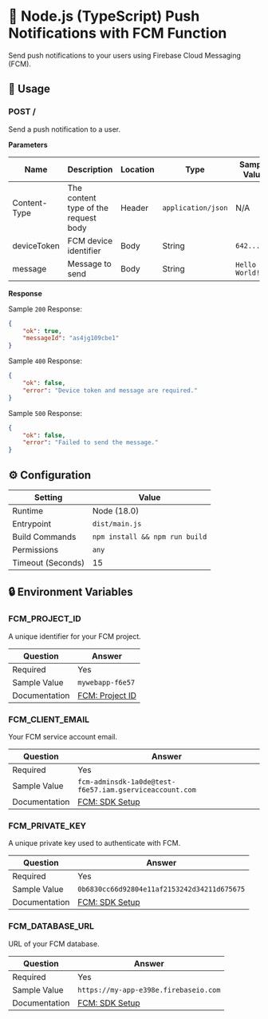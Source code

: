 # 🔔 Node.js (TypeScript) Push Notifications with FCM Function

Send push notifications to your users using Firebase Cloud Messaging (FCM).

## 🧰 Usage

### POST /

Send a push notification to a user.

**Parameters**

| Name         | Description                          | Location | Type               | Sample Value   |
| ------------ | ------------------------------------ | -------- | ------------------ | -------------- |
| Content-Type | The content type of the request body | Header   | `application/json` | N/A            |
| deviceToken  | FCM device identifier                | Body     | String             | `642...7cd`    |
| message      | Message to send                      | Body     | String             | `Hello World!` |

**Response**

Sample `200` Response:

```json
{
    "ok": true,
    "messageId": "as4jg109cbe1"
}
```

Sample `400` Response:

```json
{
    "ok": false,
    "error": "Device token and message are required."
}
```

Sample `500` Response:

```json
{
    "ok": false,
    "error": "Failed to send the message."
}
```

## ⚙️ Configuration

| Setting           | Value         |
| ----------------- | ------------- |
| Runtime           | Node (18.0)   |
| Entrypoint        | `dist/main.js` |
| Build Commands    | `npm install && npm run build` |
| Permissions       | `any`         |
| Timeout (Seconds) | 15            |

## 🔒 Environment Variables

### FCM_PROJECT_ID

A unique identifier for your FCM project.

| Question      | Answer                                                                                             |
| ------------- | -------------------------------------------------------------------------------------------------- |
| Required      | Yes                                                                                                |
| Sample Value  | `mywebapp-f6e57`                                                                                   |
| Documentation | [FCM: Project ID](https://firebase.google.com/docs/projects/learn-more#project-id)                 |

### FCM_CLIENT_EMAIL

Your FCM service account email.

| Question      | Answer                                                                                             |
| ------------- | -------------------------------------------------------------------------------------------------- |
| Required      | Yes                                                                                                |
| Sample Value  | `fcm-adminsdk-1a0de@test-f6e57.iam.gserviceaccount.com`                                            |
| Documentation | [FCM: SDK Setup](https://firebase.google.com/docs/admin/setup#initialize_the_sdk_in_non-google_environments) |

### FCM_PRIVATE_KEY

A unique private key used to authenticate with FCM.

| Question      | Answer                                                                                             |
| ------------- | -------------------------------------------------------------------------------------------------- |
| Required      | Yes                                                                                                |
| Sample Value | `0b6830cc66d92804e11af2153242d34211d675675`                                                         |
| Documentation | [FCM: SDK Setup](https://firebase.google.com/docs/admin/setup#initialize_the_sdk_in_non-google_environments) |

### FCM_DATABASE_URL

URL of your FCM database.

| Question      | Answer                                                                                             |
| ------------- | -------------------------------------------------------------------------------------------------- |
| Required      | Yes                                                                                                |
| Sample Value | `https://my-app-e398e.firebaseio.com`                                                               |
| Documentation | [FCM: SDK Setup](https://firebase.google.com/docs/admin/setup#initialize_the_sdk_in_non-google_environments) |